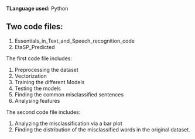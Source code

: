 
**TLanguage used:** Python

## Two code files: 
1. Essentials_in_Text_and_Speech_recognition_code
2. EtaSP_Predicted 

The first code file includes:
1. Preprocessing the dataset
2. Vectorization
3. Training the different Models
4. Testing the models
5. Finding the common misclassified sentences
6. Analysing features

The second code file includes:
1. Analyzing the misclassification via a bar plot
2. Finding the distribution of the misclassified words in the original dataset.



